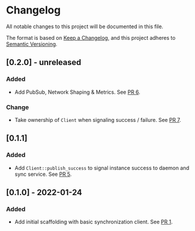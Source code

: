 # Changelog
All notable changes to this project will be documented in this file.

The format is based on [Keep a Changelog](https://keepachangelog.com/en/1.0.0/),
and this project adheres to [Semantic Versioning](https://semver.org/spec/v2.0.0.html).

## [0.2.0] - unreleased
### Added
- Add  PubSub, Network Shaping & Metrics. See [PR 6].

### Change
- Take ownership of `Client` when signaling success / failure. See [PR 7].

[PR 6]: https://github.com/testground/sdk-rust/pull/6
[PR 7]: https://github.com/testground/sdk-rust/pull/7

## [0.1.1]
### Added
- Add `Client::publish_success` to signal instance success to daemon and sync service. See [PR 5].

[PR 5]: https://github.com/testground/sdk-rust/pull/5

## [0.1.0] - 2022-01-24
### Added
- Add initial scaffolding with basic synchronization client. See [PR 1].

[PR 1]: https://github.com/testground/sdk-rust/pull/1
